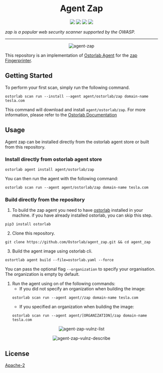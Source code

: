 <h1 align="center">Agent Zap</h1>

<p align="center">
<img src="https://img.shields.io/badge/License-Apache_2.0-brightgreen.svg">
<img src="https://img.shields.io/github/languages/top/ostorlab/agent_zap">
<img src="https://img.shields.io/github/stars/ostorlab/agent_zap">
<img src="https://img.shields.io/badge/PRs-welcome-brightgreen.svg">
</p>

_zap is a popular web security scanner supported by the OWASP._

---

<p align="center">
<img src="https://github.com/Ostorlab/agent_zap/blob/main/images/logo.png" alt="agent-zap" />
</p>

This repository is an implementation of [Ostorlab Agent](https://pypi.org/project/ostorlab/) for the [zap Fingerprinter](https://github.com/urbanadventurer/zap.git).

## Getting Started
To perform your first scan, simply run the following command.
```shell
ostorlab scan run --install --agent agent/ostorlab/zap domain-name tesla.com
```

This command will download and install `agent/ostorlab/zap`.
For more information, please refer to the [Ostorlab Documentation](https://github.com/Ostorlab/ostorlab/blob/main/README.md)


## Usage

Agent zap can be installed directly from the ostorlab agent store or built from this repository.

 ### Install directly from ostorlab agent store

 ```shell
 ostorlab agent install agent/ostorlab/zap
 ```

You can then run the agent with the following command:

```shell
ostorlab scan run --agent agent/ostorlab/zap domain-name tesla.com
```


### Build directly from the repository

 1. To build the zap agent you need to have [ostorlab](https://pypi.org/project/ostorlab/) installed in your machine.  if you have already installed ostorlab, you can skip this step.

```shell
pip3 install ostorlab
```

 2. Clone this repository.

```shell
git clone https://github.com/Ostorlab/agent_zap.git && cd agent_zap
```

 3. Build the agent image using ostorlab cli.

 ```shell
 ostortlab agent build --file=ostorlab.yaml --force
 ```
 You can pass the optional flag `--organization` to specify your organisation. The organization is empty by default.

 1. Run the agent using on of the following commands:
	 * If you did not specify an organization when building the image:
	  ```shell
	  ostorlab scan run --agent agent//zap domain-name tesla.com
	  ```
	 * If you specified an organization when building the image:
	  ```shell
	  ostorlab scan run --agent agent/[ORGANIZATION]/zap domain-name tesla.com
	  ```


<p align="center">
<img src="https://github.com/Ostorlab/agent_zap/blob/main/images/zap_vulnz_list.png" alt="agent-zap-vulnz-list" />
</p>

<p align="center">
<img src="https://github.com/Ostorlab/agent_zap/blob/main/images/zap_vulnz_describe.png" alt="agent-zap-vulnz-describe" />
</p>
 

## License
[Apache-2](./LICENSE)


